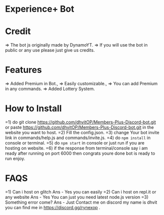 # Experience+ Bot
# Credit
=> The bot js originally made by DynamoYT. 
=> If you will use the bot in public or any use please just give us credits.
# Features
=> Added Premium in Bot., 
=> Easily customizable.,
=> You can add Premium in any commands.
=> Added Lottery System.
# How to Install
=1) do git clone https://github.com/dhvitOP/Members-Plus-Discord-bot.git or paste https://github.com/dhvitOP/Members-Plus-Discord-bot.git in the website you want to host.
=2) Fill the config.json.
=3) change Your bot invite link in commands/help.js and commands/invite.js.
=4) do ``npm install`` in console or terminal.
=5) do ``npm start`` in console or just run if you are hosting on website.
=6) if the response from terminal/console say i am ready after running on port 6000 then congrats youre done bot is ready to run enjoy.
# FAQS
=1) Can i host on glitch
Ans - Yes you can easily
=2) Can i host on repl.it or any website
Ans - Yes You can just you need latest node.js version
=3) Something error come?
Ans - Just Contact me on discord my name is dhvit you can find me in https://discord.gg/rynexop .

